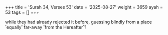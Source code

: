 +++
title = 'Surah 34, Verses 53'
date = '2025-08-27'
weight = 3659
ayah = 53
tags = []
+++

while they had already rejected it before, guessing blindly from a place ˹equally˺ far-away ˹from the Hereafter˺?